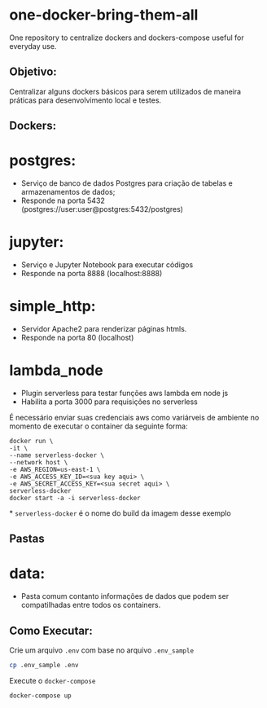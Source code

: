 # one-docker-bring-them-all
One repository to centralize dockers and dockers-compose useful for everyday use.

## Objetivo:
Centralizar alguns dockers básicos para serem utilizados de maneira práticas para desenvolvimento local e testes.

## Dockers:

# postgres:
* Serviço de banco de dados Postgres para criação de tabelas e armazenamentos de dados;
* Responde na porta 5432 (postgres://user:user@postgres:5432/postgres)

# jupyter:
* Serviço e Jupyter Notebook para executar códigos
* Responde na porta 8888 (localhost:8888)


# simple_http:
* Servidor Apache2 para renderizar páginas htmls.
* Responde na porta 80 (localhost)

# lambda_node
* Plugin serverless para testar funções aws lambda em node js
* Habilita a porta 3000 para requisições no serverless

É necessário enviar suas credenciais aws como variárveis de ambiente no momento de executar o container da seguinte forma:

```shell script
docker run \
-it \
--name serverless-docker \
--network host \
-e AWS_REGION=us-east-1 \
-e AWS_ACCESS_KEY_ID=<sua key aqui> \
-e AWS_SECRET_ACCESS_KEY=<sua secret aqui> \
serverless-docker
docker start -a -i serverless-docker
```

\* `serverless-docker` é o nome do build da imagem desse exemplo
 

## Pastas

# data:
* Pasta comum contanto informações de dados que podem ser compatilhadas entre todos os containers.


## Como Executar:

Crie um arquivo `.env` com base no arquivo `.env_sample`
```bash
cp .env_sample .env
```

Execute o `docker-compose` 
```bash
docker-compose up
````


